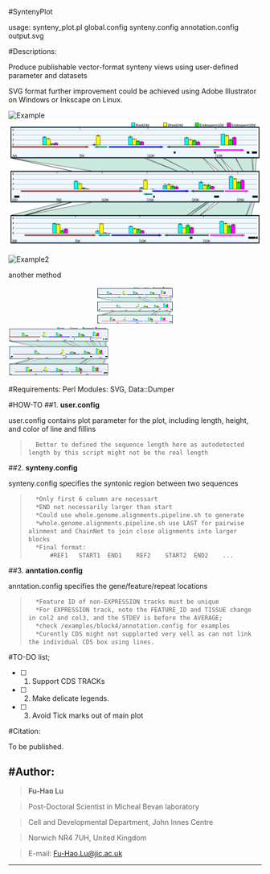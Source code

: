 #SyntenyPlot

usage: synteny_plot.pl global.config synteny.config annotation.config output.svg

#Descriptions:

Produce publishable vector-format synteny views using user-defined parameter and datasets

SVG format further improvement could be achieved using Adobe Illustrator on Windows or Inkscape on Linux. 

![Example](http://lufuhao.github.io/lufuhao/SyntenyPlot/blob/master/block4.svg?raw=true "Example")
<img src="./block4.svg">


![Example2](https://github.com/lufuhao/SyntenyPlot/blob/master/block4.svg "Example2")


another method

<div align="center">
        <img width="30%" src="block4.svg" alt="Example" title="Example"</img>
</div>

<a href="./block4.svg">
  <img src="block4.svg" width="200" height="100">
</a>

#Requirements: 
	Perl Modules: SVG, Data::Dumper

#HOW-TO
##1. **user.config**

user.config contains plot parameter for the plot, including length, height, and color of line and fillins

>		Better to defined the sequence length here as autodetected length by this script might not be the real length

##2. **synteny.config**

synteny.config specifies the syntonic region between two sequences

>		*Only first 6 column are necessart
>		*END not necessarily larger than start
>		*Could use whole.genome.alignments.pipeline.sh to generate
>		*whole.genome.alignments.pipeline.sh use LAST for pairwise alinment and ChainNet to join close alignments into larger blocks
>		*Final format:	
>			#REF1	START1	END1	REF2	START2	END2	...

##3. **anntation.config**

anntation.config specifies the gene/feature/repeat locations

>		*Feature ID of non-EXPRESSION tracks must be unique
>		*For EXPRESSION track, note the FEATURE_ID and TISSUE change in col2 and col3, and the STDEV is before the AVERAGE;
>		*check /examples/block4/annotation.config for examples
>		*Curently CDS might not supplorted very vell as can not link the individual CDS box using lines.

#TO-DO list;

+ [ ] 1. Support CDS TRACKs
+ [ ] 2. Make delicate legends.
+ [ ] 3. Avoid Tick marks out of main plot

#Citation:

To be published.

#Author:
---------------------------------------------------------------------

>	**Fu-Hao Lu**

>	Post-Doctoral Scientist in Micheal Bevan laboratory

>	Cell and Developmental Department, John Innes Centre

>	Norwich NR4 7UH, United Kingdom

>	E-mail: <Fu-Hao.Lu@jic.ac.uk>

---------------------------------------------------------------------
